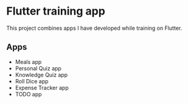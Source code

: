 # Flutter training app

This project combines apps I have developed while training on Flutter.

## Apps
- Meals app
- Personal Quiz app
- Knowledge Quiz app
- Roll Dice app
- Expense Tracker app
- TODO app
